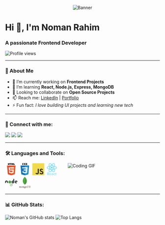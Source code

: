 <!-- Header / Banner -->
<p align="center">
  <img src="https://www.google.com/url?sa=i&url=https%3A%2F%2Ftechtweekinfotech.com%2Ffull-stack-developer%2F&psig=AOvVaw1L6zuFig2BXv7aLUe5Xow2&ust=1759937141374000&source=images&cd=vfe&opi=89978449&ved=0CBQQjRxqFwoTCKCmmfOykpADFQAAAAAdAAAAABA-" alt="Banner" />
</p>

# Hi 👋, I'm Noman Rahim
### A passionate Frontend Developer

![Profile views](https://komarev.com/ghpvc/?username=yourusername&label=Profile%20views&color=0e75b6&style=flat)

---

### 🌱 About Me
- 🔭 I’m currently working on **Frontend Projects**
- 🌱 I’m learning **React, Node.js, Express, MongoDB**
- 👯 Looking to collaborate on **Open Source Projects**
- 📫 Reach me: [LinkedIn](https://www.linkedin.com/) | [Portfolio](https://yourportfolio.com)  
- ⚡ Fun fact: *I love building UI projects and learning new tech*  

---

### 🤝 Connect with me:
<p align="left">
<a href="https://linkedin.com/in/yourprofile"><img src="https://img.shields.io/badge/-LinkedIn-blue?logo=linkedin&logoColor=white" /></a>
<a href="https://twitter.com/yourhandle"><img src="https://img.shields.io/badge/-Twitter-black?logo=twitter&logoColor=blue" /></a>
<a href="https://dev.to/yourprofile"><img src="https://img.shields.io/badge/-Dev.to-black?logo=dev.to&logoColor=white" /></a>
</p>

---

### 🛠️ Languages and Tools:

<p align="left">
  <!-- GIF on left/right -->
  <img align="right" alt="Coding GIF" width="300" src="https://techtweekinfotech.com/wp-content/uploads/2024/05/about-full.gif"/>

  <!-- Your tools icons -->
  <img src="https://raw.githubusercontent.com/devicons/devicon/master/icons/html5/html5-original-wordmark.svg" alt="html5" width="40" height="40"/>
  <img src="https://raw.githubusercontent.com/devicons/devicon/master/icons/css3/css3-original-wordmark.svg" alt="css3" width="40" height="40"/>
  <img src="https://raw.githubusercontent.com/devicons/devicon/master/icons/javascript/javascript-original.svg" alt="javascript" width="40" height="40"/>
  <img src="https://raw.githubusercontent.com/devicons/devicon/master/icons/react/react-original-wordmark.svg" alt="react" width="40" height="40"/>
  <img src="https://raw.githubusercontent.com/devicons/devicon/master/icons/nodejs/nodejs-original-wordmark.svg" alt="nodejs" width="40" height="40"/>
  <img src="https://raw.githubusercontent.com/devicons/devicon/master/icons/mongodb/mongodb-original-wordmark.svg" alt="mongodb" width="40" height="40"/>
</p>

---

### 📊 GitHub Stats:
![Noman's GitHub stats](https://github-readme-stats.vercel.app/api?username=yourusername&show_icons=true&theme=radical)
![Top Langs](https://github-readme-stats.vercel.app/api/top-langs/?username=yourusername&layout=compact&theme=radical)

